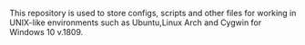 This repository is used to store configs, scripts and other files for working in UNIX-like environments such as Ubuntu,Linux Arch and Cygwin for Windows 10 v.1809.